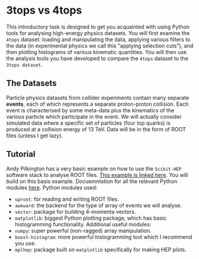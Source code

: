 # 3tops vs 4tops

This introductory task is designed to get you acquainted with using Python tools for analysing high-energy physics datasets.
You will first examine the `4tops` dataset: loading and manipulating the data, applying various filters to the data (in experimental physics we call this "applying selection cuts"), and then plotting histograms of various kinematic quantities.
You will then use the analysis tools you have developed to compare the `4tops` dataset to the `3tops dataset`.

## The Datasets
Particle physics datasets from collider experiments contain many separate **events**, each of which represents a separate proton-proton collision. 
Each event is characterised by some meta-data plus the kinematics of the various particle which participate in the event.
We will actually consider simulated data where a specific set of particles (four top quarks) is produced at a collision energy of 13 TeV.
Data will be in the form of ROOT files (unless I get lazy).

## Tutorial 
Andy Pilkington has a very basic example on how to use the `Scikit-HEP` software stack to analyse ROOT files. 
[This example is linked here](https://github.com/heppilko/ParticlePhysics-simulation-and-analysis/blob/main/Examples/analysis_python.ipynb).
You will build on this basis example.
Docuemntation for all the relevant Python modules [here](https://scikit-hep.org/).
Python modules used:
* `uproot`: for reading and writing ROOT files.
* `awkward`: the backend for the type of array of events we will analyse.
* `vector`: package for building 4-momenta vectors.
* `matplotlib`: biggest Python plotting package, which has basic histogramming functionality.
Additional useful modules:
* `numpy`: super powerful (non-ragged) array manipulation.
* `boost-histogram`: more powerful histogramming tool which I recommend you use.
* `mplhep`: package built on `matplotlib` specifically for making HEP plots.


